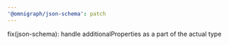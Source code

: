 ```yaml
---
'@omnigraph/json-schema': patch
---
```


fix(json-schema): handle additionalProperties as a part of the actual type
